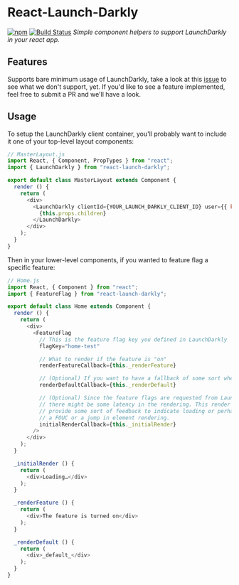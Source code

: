 # React-Launch-Darkly
[![npm](https://img.shields.io/npm/v/react-launch-darkly.svg)](https://www.npmjs.com/package/react-launch-darkly)
[![Build Status](https://travis-ci.org/TrueCar/react-launch-darkly.svg?branch=master)](https://travis-ci.org/TrueCar/react-launch-darkly)
*Simple component helpers to support LaunchDarkly in your react app.*


## Features
Supports bare minimum usage of LaunchDarkly, take a look at this [issue](https://github.com/TrueCar/react-launch-darkly/issues/2) to see what we don't support, yet.
If you'd like to see a feature implemented, feel free to submit a PR and we'll have a look.

## Usage
To setup the LaunchDarkly client container, you'll probably want to include it one of your top-level
layout components:
```javascript
// MasterLayout.js
import React, { Component, PropTypes } from "react";
import { LaunchDarkly } from "react-launch-darkly";

export default class MasterLayout extends Component {
  render () {
    return (
      <div>
        <LaunchDarkly clientId={YOUR_LAUNCH_DARKLY_CLIENT_ID} user={{ key: "YOUR_USER_KEY" }}>
          {this.props.children}
        </LaunchDarkly>
      </div>
    );
  }
}
```

Then in your lower-level components, if you wanted to feature flag a specific feature:
```javascript
// Home.js
import React, { Component } from "react";
import { FeatureFlag } from "react-launch-darkly";

export default class Home extends Component {
  render () {
    return (
      <div>
        <FeatureFlag
          // This is the feature flag key you defined in LaunchDarkly
          flagKey="home-test"

          // What to render if the feature is "on"
          renderFeatureCallback={this._renderFeature}

          // (Optional) If you want to have a fallback of some sort when the feature is "off"
          renderDefaultCallback={this._renderDefault}

          // (Optional) Since the feature flags are requested from LaunchDarkly after DOM load,
          // there might be some latency in the rendering. This render callback allows you to
          // provide some sort of feedback to indicate loading or perhaps a placeholder to avoid
          // a FOUC or a jump in element rendering.
          initialRenderCallback={this._initialRender}
        />
      </div>
    );
  }

  _initialRender () {
    return (
      <div>Loading…</div>
    );
  }

  _renderFeature () {
    return (
      <div>The feature is turned on</div>
    );
  }

  _renderDefault () {
    return (
      <div>_default_</div>
    );
  }
}

```
